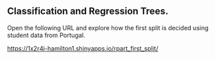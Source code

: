 ## Classification and Regression Trees.


Open the following URL and explore how the first split is decided using student data from Portugal.

https://1x2r4j-hamilton1.shinyapps.io/rpart_first_split/
